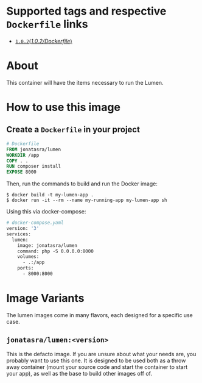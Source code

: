# Supported tags and respective `Dockerfile` links

- [`1.0.2`(*1.0.2/Dockerfile*)](https://github.com/johnt1000/docker-lumen/blob/1.0.2/Dockerfile)

# About

This container will have the items necessary to run the Lumen.

# How to use this image

## Create a `Dockerfile` in your project

```dockerfile
# Dockerfile
FROM jonatasra/lumen
WORKDIR /app
COPY . .
RUN composer install
EXPOSE 8000
```



Then, run the commands to build and run the Docker image:

```console
$ docker build -t my-lumen-app .
$ docker run -it --rm --name my-running-app my-lumen-app sh
```



Using this via docker-compose:

```dockerfile
# docker-compose.yaml
version: '3'
services:
  lumen:
    image: jonatasra/lumen
    command: php -S 0.0.0.0:8000
    volumes:
      - .:/app
    ports:
      - 8000:8000
```


# Image Variants
The lumen images come in many flavors, each designed for a specific use case.


## `jonatasra/lumen:<version>`

This is the defacto image. If you are unsure about what your needs are, you probably want to use
this one. It is designed to be used both as a throw away container (mount your source code and start
the container to start your app), as well as the base to build other images off of.